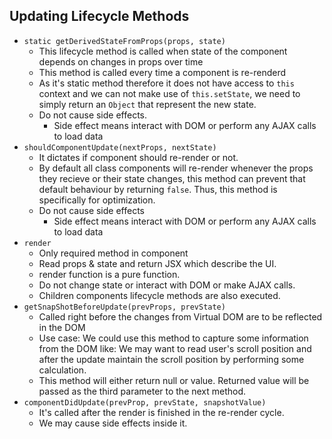 ## Updating Lifecycle Methods

- `static getDerivedStateFromProps(props, state)`
  - This lifecycle method is called when state of the component depends on changes in props over time
  - This method is called every time a component is re-renderd
  - As it's static method therefore it does not have access to `this` context and we can not make use of `this.setState`, we need to simply return an `Object` that represent the new state.
  - Do not cause side effects.
    - Side effect means interact with DOM or perform any AJAX calls to load data
- `shouldComponentUpdate(nextProps, nextState)`
  - It dictates if component should re-render or not.
  - By default all class components will re-render whenever the props they recieve or their state changes, this method can prevent that default behaviour by returning `false`. Thus, this method is specifically for optimization.
  - Do not cause side effects
    - Side effect means interact with DOM or perform any AJAX calls to load data
- `render`
  - Only required method in component
  - Read props & state and return JSX which describe the UI.
  - render function is a pure function.
  - Do not change state or interact with DOM or make AJAX calls.
  - Children components lifecycle methods are also executed.
- `getSnapShotBeforeUpdate(prevProps, prevState)`
   - Called right before the changes from Virtual DOM are to be reflected in the DOM
   - Use case: We could use this method to capture some information from the DOM like: We may want to read user's scroll position and after the update maintain the scroll position by performing some calculation.
  - This method will either return null or value. Returned value will be passed as the third parameter to the next method. 
 - `componentDidUpdate(prevProp, prevState, snapshotValue)`
   - It's called after the render is finished in the re-render cycle.
   - We may cause side effects inside it.